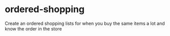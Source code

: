 # ordered-shopping
Create an ordered shopping lists for when you buy the same items a lot and know the order in the store
